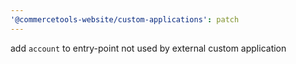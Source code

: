 ```yaml
---
'@commercetools-website/custom-applications': patch
---
```


add `account` to entry-point not used by external custom application
